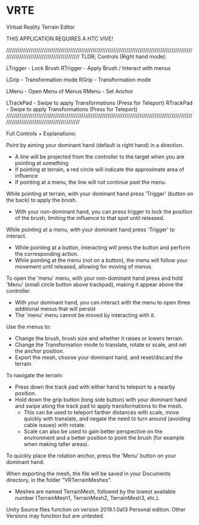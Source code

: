 # VRTE
Virtual Reality Terrain Editor

THIS APPLICATION REQUIRES A HTC VIVE!

//////////////////////////////////////////////////////////////////////////////////////////////////////////////////////////////////////////
TLDR;
Controls (Right hand mode):

LTrigger - Lock Brush
RTrigger - Apply Brush / Interact with menus

LGrip  - Transformation mode
RGrip - Transformation mode

LMenu - Open Menu of Menus
RMenu - Set Anchor

LTrackPad - Swipe to apply Transformations (Press for Teleport)
RTrackPad - Swipe to apply Transformations (Press for Teleport)
//////////////////////////////////////////////////////////////////////////////////////////////////////////////////////////////////////////

Full Controls + Explanations:

Point by aiming your dominant hand (default is right hand) in a direction. 
 - A line will be projected from the controller to the target when you are pointing at something
 - If pointing at terrain, a red circle will indicate the approximate area of influence
 - If pointing at a menu, the line will not continue past the menu.

While pointing at terrain, with your dominant hand press 'Trigger' (button on the back) to apply the brush.
 - With your non-dominant hand, you can press trigger to lock the position of the brush, limiting the influence to that spot until released.

While pointing at a menu, with your dominant hand press 'Trigger' to interact. 
 - While pointing at a button, interacting will press the button and perform the corresponding action. 
 - While pointing at the menu (not on a button), the menu will follow your movement until released, allowing for moving of menus.

To open the 'menu' menu, with your non-dominant hand press and hold 'Menu' (small circle button above trackpad), making it appear above the controller.
 - With your dominant hand, you can interact with the menu to open three additional menus that will persist
 - The 'menu' menu cannot be moved by interacting with it.

Use the menus to:
 - Change the brush, brush size and whether it raises or lowers terrain.
 - Change the Transformation mode to translate, rotate or scale, and set the anchor position.
 - Export the mesh, choose your dominant hand, and reset/discard the terrain.

To navigate the terrain: 
 - Press down the track pad with either hand to teleport to a nearby position.
 - Hold down the grip button (long side button) with your dominant hand and swipe along the track pad to apply transformations to the mesh.
    - This can be used to teleport farther distances with scale, move quickly with translate, and negate the need to turn around (avoiding cable issues) with rotate.
    - Scale can also be used to gain better perspective on the environment and a better position to point the brush (for example when making taller areas).

To quickly place the rotation anchor, press the 'Menu' button on your dominant hand.

When exporting the mesh, the file will be saved in your Documents directory, in the folder "VRTerrainMeshes".
 - Meshes are named TerrainMesh, followed by the lowest available number (TerrainMesh1, TerrainMesh2, TerrainMesh3, etc.).


Unity Source files function on version 2019.1.0a13 Personal edition. Other Versions may function but are untested.